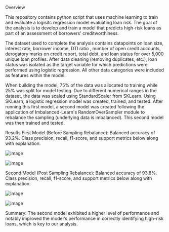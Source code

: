 Overview

This repository contains python script that uses machine learning to train and evaluate a logisitc regression model evaluating loan risk. The goal of the analysis is to develop and train a model that predicts high-risk loans as part of an assessment of borrowers' creditworthiness. 

The dataset used to complete the analysis contains datapoints on loan size, interest rate, borrower income, DTI ratio , number of open credit accounts, derogatory marks on credit report, total debt, and loan status for over 5,000 unique loan profiles. After data cleaning (removing duplicates, etc.), loan status was isolated as the target variable for which predictions were performed using logistic regression. All other data categories were included as features within the model. 

When building the model, 75% of the data was allocated to training while 25% was split for model testing. Due to different numerical ranges in the dataset, the data was scaled using StandardScaler from SKLearn. Using SKLearn, a logistic regression model was created, trained, and tested. After running this first model, a second model was created following the application of Imbalanced-Learn's RandomOverSampler module to rebalance the sampling (underlying data is imbalanced). This second model was then trained and tested.


Results
First Model (Before Sampling Rebalance): Balanced accuracy of 93.2%. Class precision, recall, f1-score, and support metrics below along with explanation.


![image](https://user-images.githubusercontent.com/119253324/236711108-043ecf2a-16e4-44af-b79b-755ae46f304a.png)



![image](https://user-images.githubusercontent.com/119253324/236711134-36bb3d0e-30b9-4908-8e79-2738efc2bbfd.png)



Second Model (Post Sampling Rebalance): Balanced accuracy of 93.8%. Class precision, recall, f1-score, and support metrics below along with explanation.


![image](https://user-images.githubusercontent.com/119253324/236711157-3c165817-1c49-4bef-a2fb-fe0ff95dff32.png)

![image](https://user-images.githubusercontent.com/119253324/236711167-a85407a7-62da-42ae-8c2f-c011ffc17913.png)



Summary:
The second model exhibited a higher level of performance and notably improved the model's performance in correctly identifying high-risk loans, which is key to our analysis. 

